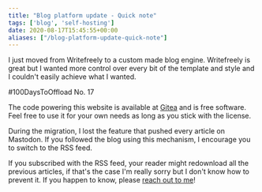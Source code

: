 ```yaml
---
title: "Blog platform update - Quick note"
tags: ['blog', 'self-hosting']
date: 2020-08-17T15:45:55+00:00
aliases: ["/blog-platform-update-quick-note"]
---
```

I just moved from Writefreely to a custom made blog engine. Writefreely is great but I wanted more control over every bit of the template and style and I couldn't easily achieve what I wanted.

<!--more-->

#100DaysToOffload No. 17

The code powering this website is available at [Gitea](https://git.augendre.info/gaugendre/blog/) and is free software. Feel free to use it for your own needs as long as you stick with the license.

During the migration, I lost the feature that pushed every article on Mastodon. If you followed the blog using this mechanism, I encourage you to switch to the RSS feed.

If you subscribed with the RSS feed, your reader might redownload all the previous articles, if that's the case I'm really sorry but I don't know how to prevent it. If you happen to know, please [reach out to me](/about-me)!
